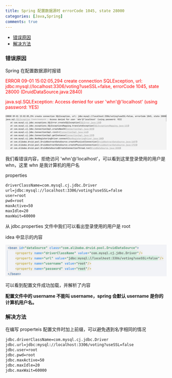 ```yaml
---
title: Spring 配置数据源时 errorCode 1045, state 28000
categories: [Java,Spring]
comments: true
---
```

- [错误原因](#错误原因)
- [解决方法](#解决方法)

### 错误原因

Spring 在配置数据源时报错

<font color=red>ERROR 09-01 15:02:05,294 create connection SQLException, url: jdbc:mysql://localhost:3306/voting?useSSL=false, errorCode 1045, state 28000  (DruidDataSource.java:2840) 

java.sql.SQLException: Access denied for user 'whn'@'localhost' (using password: YES)</font>

![](/assets/img/Spring配置数据源errorCode-1045-state-28000/异常信息.png)

我们看错误内容，拒绝访问 'whn'@'localhost'，可以看到这里登录使用的用户是 whn，这里 whn 是我计算机的用户名

properties
```properties
driverClassName=com.mysql.cj.jdbc.Driver
url=jdbc:mysql://localhost:3306/voting?useSSL=false
user=root
pwd=root
maxActive=50
maxIdle=20
maxWait=60000
```

从 jdbc.properties 文件中我们可以看出登录使用的用户是 root

idea 中显示的内容

![](/assets/img/Spring配置数据源errorCode-1045-state-28000/idea显示数据.png)

可以看到配置文件成功加载，并解析了内容

**配置文件中的 username 不能叫 username，spring 会默认 username 是你的计算机用户名。**

### 解决方法

在编写 properteis 配置文件时加上前缀，可以避免遇到名字相同的情况

```properties
jdbc.driverClassName=com.mysql.cj.jdbc.Driver
jdbc.url=jdbc:mysql://localhost:3306/voting?useSSL=false
jdbc.user=root
jdbc.pwd=root
jdbc.maxActive=50
jdbc.maxIdle=20
jdbc.maxWait=60000
```
